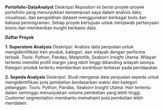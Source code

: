 **Portofolio-DataAnalyst**
Deskripsi
Repositori ini berisi proyek-proyek portofolio yang menunjukkan kemampuan saya dalam analisis data, visualisasi, dan pengolahan dataset menggunakan berbagai tools dan bahasa pemrograman. Setiap proyek bertujuan untuk menjawab pertanyaan bisnis dan memberikan insight berbasis data.

**Daftar Proyek**

**1. Superstore Analysis**
Deskripsi: Analisis data penjualan untuk mengidentifikasi tren produk, kategori, dan wilayah dengan performa terbaik.
Tools: Python, Pandas, Matplotlib, Seaborn
Insight Utama:
Wilayah tertentu memiliki profit margin yang lebih tinggi dibanding wilayah lainnya.
Kategori produk tertentu memberikan kontribusi terbesar pada pendapatan.

**2. Sepeda Analysis**
Deskripsi: Studi mengenai data penjualan sepeda untuk mengidentifikasi pola pembelian berdasarkan waktu dan kategori pelanggan.
Tools: Python, Pandas, Seaborn
Insight Utama:
Hari tertentu dalam seminggu menunjukkan volume pembelian yang lebih tinggi.
Customer segmentation membantu memahami pola pembelian lebih mendalam.
